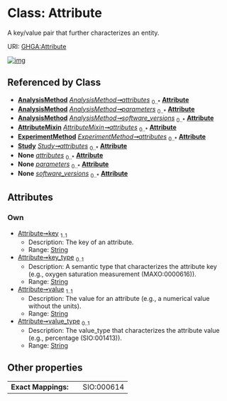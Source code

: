 
# Class: Attribute


A key/value pair that further characterizes an entity.

URI: [GHGA:Attribute](https://w3id.org/GHGA/Attribute)


[![img](https://yuml.me/diagram/nofunky;dir:TB/class/[Study],[ExperimentMethod],[AttributeMixin],[AnalysisMethod]++-%20attributes%200..*>[Attribute&#124;key:string;key_type:string%20%3F;value:string;value_type:string%20%3F],[AnalysisMethod]++-%20parameters%200..*>[Attribute],[AnalysisMethod]++-%20software_versions%200..*>[Attribute],[AttributeMixin]++-%20attributes%200..*>[Attribute],[ExperimentMethod]++-%20attributes%200..*>[Attribute],[Study]++-%20attributes%200..*>[Attribute],[AttributeMixin]++-%20attributes(i)%200..*>[Attribute],[AnalysisMethod]++-%20parameters(i)%200..*>[Attribute],[AnalysisMethod]++-%20software_versions(i)%200..*>[Attribute],[AnalysisMethod])](https://yuml.me/diagram/nofunky;dir:TB/class/[Study],[ExperimentMethod],[AttributeMixin],[AnalysisMethod]++-%20attributes%200..*>[Attribute&#124;key:string;key_type:string%20%3F;value:string;value_type:string%20%3F],[AnalysisMethod]++-%20parameters%200..*>[Attribute],[AnalysisMethod]++-%20software_versions%200..*>[Attribute],[AttributeMixin]++-%20attributes%200..*>[Attribute],[ExperimentMethod]++-%20attributes%200..*>[Attribute],[Study]++-%20attributes%200..*>[Attribute],[AttributeMixin]++-%20attributes(i)%200..*>[Attribute],[AnalysisMethod]++-%20parameters(i)%200..*>[Attribute],[AnalysisMethod]++-%20software_versions(i)%200..*>[Attribute],[AnalysisMethod])

## Referenced by Class

 *  **[AnalysisMethod](AnalysisMethod.md)** *[AnalysisMethod➞attributes](AnalysisMethod_attributes.md)*  <sub>0..\*</sub>  **[Attribute](Attribute.md)**
 *  **[AnalysisMethod](AnalysisMethod.md)** *[AnalysisMethod➞parameters](AnalysisMethod_parameters.md)*  <sub>0..\*</sub>  **[Attribute](Attribute.md)**
 *  **[AnalysisMethod](AnalysisMethod.md)** *[AnalysisMethod➞software_versions](AnalysisMethod_software_versions.md)*  <sub>0..\*</sub>  **[Attribute](Attribute.md)**
 *  **[AttributeMixin](AttributeMixin.md)** *[AttributeMixin➞attributes](AttributeMixin_attributes.md)*  <sub>0..\*</sub>  **[Attribute](Attribute.md)**
 *  **[ExperimentMethod](ExperimentMethod.md)** *[ExperimentMethod➞attributes](ExperimentMethod_attributes.md)*  <sub>0..\*</sub>  **[Attribute](Attribute.md)**
 *  **[Study](Study.md)** *[Study➞attributes](Study_attributes.md)*  <sub>0..\*</sub>  **[Attribute](Attribute.md)**
 *  **None** *[attributes](attributes.md)*  <sub>0..\*</sub>  **[Attribute](Attribute.md)**
 *  **None** *[parameters](parameters.md)*  <sub>0..\*</sub>  **[Attribute](Attribute.md)**
 *  **None** *[software_versions](software_versions.md)*  <sub>0..\*</sub>  **[Attribute](Attribute.md)**

## Attributes


### Own

 * [Attribute➞key](Attribute_key.md)  <sub>1..1</sub>
     * Description: The key of an attribute.
     * Range: [String](types/String.md)
 * [Attribute➞key_type](Attribute_key_type.md)  <sub>0..1</sub>
     * Description: A semantic type that characterizes the attribute key (e.g., oxygen saturation measurement (MAXO:0000616)).
     * Range: [String](types/String.md)
 * [Attribute➞value](Attribute_value.md)  <sub>1..1</sub>
     * Description: The value for an attribute (e.g., a numerical value without the units).
     * Range: [String](types/String.md)
 * [Attribute➞value_type](Attribute_value_type.md)  <sub>0..1</sub>
     * Description: The value_type that characterizes the attribute value (e.g., percentage (SIO:001413)).
     * Range: [String](types/String.md)

## Other properties

|  |  |  |
| --- | --- | --- |
| **Exact Mappings:** | | SIO:000614 |

